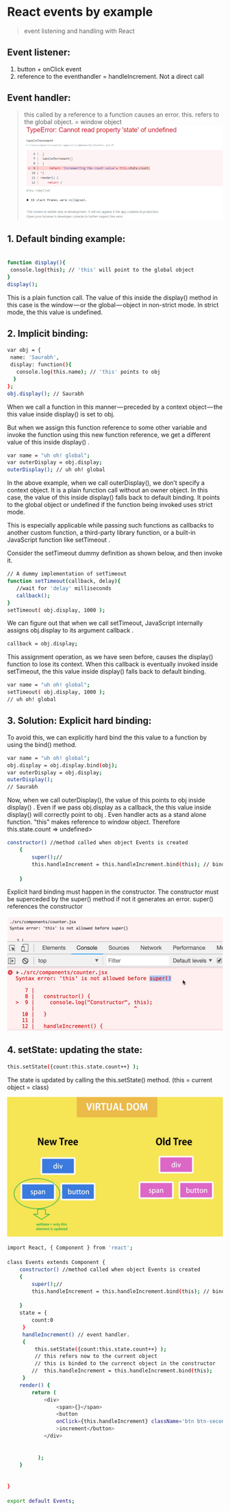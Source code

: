 # React events by example
> event listening and handling with React
## Event listener:
1. button + onClick event 
2. reference to the eventhandler = handleIncrement. Not a direct call
## Event handler:
> this called by a reference to a function causes an error. this. refers to the global object. = window object
![](error1.png)

## 1. Default binding example:
```sh

function display(){
 console.log(this); // 'this' will point to the global object
}
display(); 
```
This is a plain function call. The value of this inside the display() method in this case is the window — or the global — object in non-strict mode. In strict mode, the this value is undefined.

## 2. Implicit binding:

```sh
var obj = {
 name: 'Saurabh',
 display: function(){
   console.log(this.name); // 'this' points to obj
  }
};
obj.display(); // Saurabh 

```
When we call a function in this manner — preceded by a context object — the this value inside display() is set to obj.

But when we assign this function reference to some other variable and invoke the function using this new function reference, we get a different value of this inside display() .

```sh
var name = "uh oh! global";
var outerDisplay = obj.display;
outerDisplay(); // uh oh! global
```

In the above example, when we call outerDisplay(), we don’t specify a context object. It is a plain function call without an owner object. In this case, the value of this inside display() falls back to default binding. It points to the global object or undefined if the function being invoked uses strict mode.

This is especially applicable while passing such functions as callbacks to another custom function, a third-party library function, or a built-in JavaScript function like setTimeout .

Consider the setTimeout dummy definition as shown below, and then invoke it.

```sh
// A dummy implementation of setTimeout
function setTimeout(callback, delay){
   //wait for 'delay' milliseconds
   callback();
}
setTimeout( obj.display, 1000 );
```
We can figure out that when we call setTimeout, JavaScript internally assigns obj.display to its argument callback .
```sh
callback = obj.display;
```
This assignment operation, as we have seen before, causes the display() function to lose its context. When this callback is eventually invoked inside setTimeout, the this value inside display() falls back to default binding.
```sh
var name = "uh oh! global";
setTimeout( obj.display, 1000 );
// uh oh! global
```
## 3. Solution: Explicit hard binding:

To avoid this, we can explicitly hard bind the this value to a function by using the bind() method.
```sh
var name = "uh oh! global";
obj.display = obj.display.bind(obj); 
var outerDisplay = obj.display;
outerDisplay();
// Saurabh
```

Now, when we call outerDisplay(), the value of this points to obj inside display() .
Even if we pass obj.display as a callback, the this value inside display() will correctly point to obj .
Even handler acts as a stand alone function. "this" makes reference to window object. Therefore this.state.count => undefined>  

```sh
constructor() //method called when object Events is created
    {
        super();//
        this.handleIncrement = this.handleIncrement.bind(this); // binding of this to current object = Class 
       
    }
```

Explicit hard binding must happen in the constructor. The constructor must be superceded by the super() method if not 
it generates an error. super() references the constructor 


![](error2.png)

## 4. setState: updating the state:

```sh
this.setState({count:this.state.count++} ); 
```

The state is updated by calling the this.setState() method. (this = current object = class)

![](virtualdom.png)

```sh
import React, { Component } from 'react';

class Events extends Component {
    constructor() //method called when object Events is created
    {
        super();//
        this.handleIncrement = this.handleIncrement.bind(this); // binding of this to current object = Class 
       
    }
    state = { 
        count:0
     }
     handleIncrement() // event handler.
     {  
         this.setState({count:this.state.count++} ); 
         // this refers now to the current object
         // this is binded to the currenct object in the constructor 
        //  this.handleIncrement = this.handleIncrement.bind(this);
     }
    render() { 
        return (
            <div>
                <span>{}</span>
                <button
                onClick={this.handleIncrement} className='btn btn-secondary btn-sm'
                >increment</button>
            </div>


          );
    }


}
 
export default Events;
```



